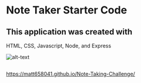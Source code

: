 # Note Taker Starter Code

## This application was created with
HTML, CSS, Javascript, Node, and Express

![alt-text](images)

##
https://matt658041.github.io/Note-Taking-Challenge/
